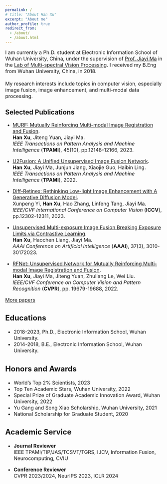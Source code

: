 ```yaml
---
permalink: /
# title: "About Han Xu"
excerpt: "About me"
author_profile: true
redirect_from: 
  - /about/
  - /about.html
---
```


<font size=3>I am currently a Ph.D. student at Electronic Information School of Wuhan University, China, under the supervision of <a href="http://mvp.whu.edu.cn/jiayima/">Prof. Jiayi Ma</a> in the <a href="http://mvp.whu.edu.cn/">Lab of Multi-spectral Vision Processing</a>. I received my B.Eng from Wuhan University, China, in 2018.<br><br>
My research interests include topics in computer vision, especially image fusion, image enhancement, and multi-modal data processing.
</font>

  
## Selected Publications
* <font size=3><a href="https://ieeexplore.ieee.org/stamp/stamp.jsp?tp=&arnumber=10145843">MURF: Mutually Reinforcing Multi-modal Image Registration and Fusion</a>.<br>
<b>Han Xu</b>, Jiteng Yuan, Jiayi Ma.<br>
<i>IEEE Transactions on Pattern Analysis and Machine Intelligence</i> (<b>TPAMI</b>), 45(10), pp.12148-12166, 2023.

* <font size=3><a href="https://hanna-xu.github.io/files/TPAMI_U2Fusion.pdf">U2Fusion: A Unified Unsupervised Image Fusion Network</a>.<br>
<b>Han Xu</b>, Jiayi Ma, Junjun Jiang, Xiaojie Guo, Haibin Ling.<br>
<i>IEEE Transactions on Pattern Analysis and Machine Intelligence</i> (<b>TPAMI</b>), 2022.

* <font size=3><a href="https://openaccess.thecvf.com/content/ICCV2023/papers/Yi_Diff-Retinex_Rethinking_Low-light_Image_Enhancement_with_A_Generative_Diffusion_Model_ICCV_2023_paper.pdf">Diff-Retinex: Rethinking Low-light Image Enhancement with A Generative Diffusion Model</a>.<br>
Xunpeng Yi, <b>Han Xu</b>, Hao Zhang, Linfeng Tang, Jiayi Ma.<br>
<i>IEEE/CVF International Conference on Computer Vision</i> (<b>ICCV</b>), pp.12302-12311, 2023.

* <font size=3><a href="https://ojs.aaai.org/index.php/AAAI/article/view/25404">Unsupervised Multi-exposure Image Fusion Breaking Exposure Limits via Contrastive Learning</a>.<br>
 <b>Han Xu</b>, Haochen Liang, Jiayi Ma. <br>
<i>AAAI Conference on Artificial Intelligence</i> (<b>AAAI</b>), 37(3), 3010-30172023.


* <font size=3><a href="https://openaccess.thecvf.com/content/CVPR2022/papers/Xu_RFNet_Unsupervised_Network_for_Mutually_Reinforcing_Multi-Modal_Image_Registration_and_CVPR_2022_paper.pdf">RFNet: Unsupervised Network for Mutually Reinforcing Multi-modal Image Registration and Fusion</a>.<br>
<b>Han Xu</b>, Jiayi Ma, Jiteng Yuan, Zhuliang Le, Wei Liu.<br>
<i>IEEE/CVF Conference on Computer Vision and Pattern Recognition</i> (<b>CVPR</b>), pp. 19679-19688, 2022.

[More papers](https://hanna-xu.github.io/publications/)

## Educations
* <font size=3> 2018-2023, Ph.D., Electronic Information School, Wuhan University.
* <font size=3> 2014-2018, B.E., Electronic Information School, Wuhan University.

## Honors and Awards <a name="Awards"></a>
* <font size=3>World’s Top 2% Scientists, 2023
* <font size=3>Top Ten Academic Stars, Wuhan University, 2022
* <font size=3>Special Prize of Graduate Academic Innovation Award, Wuhan University, 2022
* <font size=3>Yu Gang and Song Xiao Scholarship, Wuhan University, 2021
* <font size=3>National Scholarship for Graduate Student, 2020

## Academic Service
* <font size=3><b>Journal Reviewer</b><br>
IEEE TPAMI/TIP/JAS/TCSVT/TGRS, IJCV, Information Fusion, Neurocomputing, CVIU

* <font size=3><b>Conference Reviewer</b><br>
CVPR 2023/2024, NeurIPS 2023, ICLR 2024




